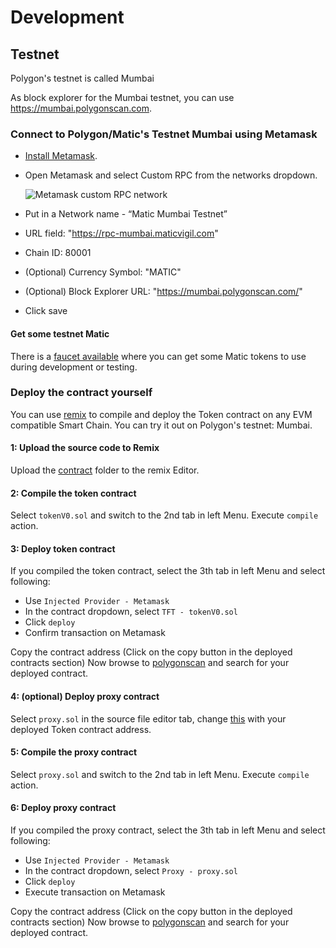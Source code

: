 # Development

## Testnet

Polygon's testnet is called Mumbai

As block explorer for the Mumbai testnet, you can use <https://mumbai.polygonscan.com>.

### Connect to Polygon/Matic's Testnet Mumbai using Metamask

- [Install Metamask](https://metamask.io/download/).
- Open Metamask and select Custom RPC from the networks dropdown.

    ![Metamask custom RPC network](https://user-images.githubusercontent.com/56790126/198002275-41984b4c-aaf0-4ade-8ab2-2c5bb34b9a87.png)

- Put in a Network name - “Matic Mumbai Testnet”
- URL field: "https://rpc-mumbai.maticvigil.com"
- Chain ID: 80001
- (Optional) Currency Symbol: "MATIC"
- (Optional) Block Explorer URL: "https://mumbai.polygonscan.com/"
- Click save

#### Get some testnet Matic

There is a [faucet available](https://faucet.polygon.technology) where you can get some Matic tokens to use during development or testing.

### Deploy the contract yourself

You can use [remix](https://remix.ethereum.org/#optimize=false&runs=200&evmVersion=null&version=soljson-v0.8.3+commit.8d00100c.js) to compile and deploy the Token contract on any EVM compatible Smart Chain. You can try it out on Polygon's testnet: Mumbai.

#### 1: Upload the source code to Remix

Upload the [contract](../solidity/contract) folder to the remix Editor.

#### 2: Compile the token contract

Select `tokenV0.sol` and switch to the 2nd tab in left Menu. Execute `compile` action.

#### 3: Deploy token contract

If you compiled the token contract, select the 3th tab in left Menu and select following:

- Use `Injected Provider - Metamask`
- In the contract dropdown, select `TFT - tokenV0.sol`
- Click `deploy`
- Confirm transaction on Metamask

Copy the contract address (Click on the copy button in the deployed contracts section)
Now browse to [polygonscan](https://mumbai.polygonscan.com/) and search for your deployed contract.

#### 4: (optional) Deploy proxy contract

Select `proxy.sol` in the source file editor tab, change [this](../solidity/contract/proxy.sol#L30) with your deployed Token contract address.

#### 5: Compile the proxy contract

Select `proxy.sol` and switch to the 2nd tab in left Menu. Execute `compile` action.

#### 6: Deploy proxy contract

If you compiled the proxy contract, select the 3th tab in left Menu and select following:

- Use `Injected Provider - Metamask`
- In the contract dropdown, select `Proxy - proxy.sol`
- Click `deploy`
- Execute transaction on Metamask

Copy the contract address (Click on the copy button in the deployed contracts section)
Now browse to [polygonscan](https://mumbai.polygonscan.com/) and search for your deployed contract.
